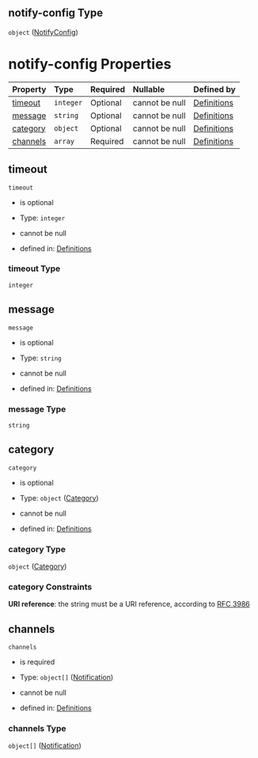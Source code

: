 ## notify-config Type

`object` ([NotifyConfig](definitions-definitions-fortamonitor-properties-notifyconfig.md))

# notify-config Properties

| Property              | Type      | Required | Nullable       | Defined by                                                                                                                                                                            |
| :-------------------- | :-------- | :------- | :------------- | :------------------------------------------------------------------------------------------------------------------------------------------------------------------------------------ |
| [timeout](#timeout)   | `integer` | Optional | cannot be null | [Definitions](definitions-definitions-fortamonitor-properties-notifyconfig-properties-timeout.md "#/definitions/fortaMonitor/properties/notify-config/properties/timeout")   |
| [message](#message)   | `string`  | Optional | cannot be null | [Definitions](definitions-definitions-fortamonitor-properties-notifyconfig-properties-message.md "#/definitions/fortaMonitor/properties/notify-config/properties/message")   |
| [category](#category) | `object`  | Optional | cannot be null | [Definitions](definitions-definitions-category.md "#/definitions/fortaMonitor/properties/notify-config/properties/category")                                                 |
| [channels](#channels) | `array`   | Required | cannot be null | [Definitions](definitions-definitions-fortamonitor-properties-notifyconfig-properties-channels.md "#/definitions/fortaMonitor/properties/notify-config/properties/channels") |

## timeout



`timeout`

*   is optional

*   Type: `integer`

*   cannot be null

*   defined in: [Definitions](definitions-definitions-fortamonitor-properties-notifyconfig-properties-timeout.md "#/definitions/fortaMonitor/properties/notify-config/properties/timeout")

### timeout Type

`integer`

## message



`message`

*   is optional

*   Type: `string`

*   cannot be null

*   defined in: [Definitions](definitions-definitions-fortamonitor-properties-notifyconfig-properties-message.md "#/definitions/fortaMonitor/properties/notify-config/properties/message")

### message Type

`string`

## category



`category`

*   is optional

*   Type: `object` ([Category](definitions-definitions-category.md))

*   cannot be null

*   defined in: [Definitions](definitions-definitions-category.md "#/definitions/fortaMonitor/properties/notify-config/properties/category")

### category Type

`object` ([Category](definitions-definitions-category.md))

### category Constraints

**URI reference**: the string must be a URI reference, according to [RFC 3986](https://tools.ietf.org/html/rfc3986 "check the specification")

## channels



`channels`

*   is required

*   Type: `object[]` ([Notification](definitions-definitions-notification.md))

*   cannot be null

*   defined in: [Definitions](definitions-definitions-fortamonitor-properties-notifyconfig-properties-channels.md "#/definitions/fortaMonitor/properties/notify-config/properties/channels")

### channels Type

`object[]` ([Notification](definitions-definitions-notification.md))
